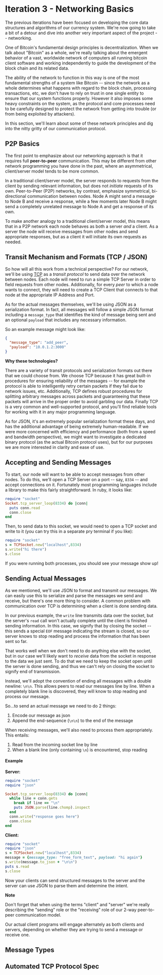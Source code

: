 # Iteration 3 - Networking Basics

The previous iterations have been focused on developing the core
data structures and algorithms of our currency system. We're now going
to take a bit of a detour and dive into another very important aspect
of the project -- networking.

One of Bitcoin's fundamental design principles is decentralization.
When we talk about "Bitcoin" as a whole, we're really talking about the emergent behavior of a vast,
worldwide network of computers all running bitcoin client software
and working independently to guide the development of the block chain
and its related data.

The ability of the network to function in this way is one of the most
fundamental strengths of a system like Bitcoin -- since the network
as a whole determines what happens with regard to the block chain,
processing transactions, etc, we don't have to rely on trust in one
single entity to ensure that our system functions properly. However
it also imposes some heavy constraints on the system, as the protocol
and core processes need to be carefully designed to protect the
network from getting into trouble (or from being exploited by attackers).

In this section, we'll learn about some of these network principles
and dig into the nitty gritty of our communication protocol.

## P2P Basics

The first point to emphasize about our networking approach is that it
requires full **peer-to-peer** communication. This may be different from
other network programming you have done in the past, where an asymmetrical,
client/server model tends to be more common.

In a traditional client/server model, the server responds to requests from the
client by sending relevant information, but does not *initiate* requests of its own.
Peer-to-Peer (P2P) networks, by contrast, emphasize symmetrical, bi-directional
communication between nodes. Node A might send a message to Node B and receive
a response, while a few moments later Node B might send a completely unrelated
message to Node A and get a response of its own.

To make another analogy to a traditional client/server model, this means that
in a P2P network each node behaves as both a server *and* a client. As a server
the node will receive messages from other nodes and send appropriate responses,
but as a client it will initiate its own requests as needed.

## Transit Mechanism and Formats (TCP / JSON)

So how will all this work from a technical perspective? For our network, we'll
be using [TCP](https://en.wikipedia.org/wiki/Transmission_Control_Protocol) as a
*transit protocol* to send data over the network between nodes. Each node will
need to run a simple TCP Server in order to field requests from other nodes.
Additionally, for every *peer* to which a node wants to connect, they will need
to create a TCP Client that connects to that node at the appropriate IP Address
and Port.

As for the actual messages themselves, we'll be using JSON as a serialization
format. In fact, all messages will follow a simple JSON format including a
`message_type` that identifies the kind of message being sent and an optional `payload`
that includes any necessary information.

So an example message might look like:

```json
{
  "message_type": "add_peer",
  "payload": "10.0.1.2:3000"
}
```

__Why these technologies?__

There are a variety of transit protocols and serialization formats out there that
we could choose from. We choose TCP because it has great built-in procedures for
ensuring reliability of the messages -- for example the protocol is able to intelligently
retry certain packets if they fail due to network issues, etc. Additionally, TCP defines
robust procedures for splitting arbitrary messages across packets and guaranteeing that
these packets will arrive in the proper order to avoid garbling our data.
Finally TCP is a very common and well-supported protocol, and you'll find reliable tools
for working with it in any major programming language.

As for JSON, it's an extremely popular serialization format these days, and has the
additional advantage of being extremely human-readable. If we were more concerned with
efficiency and performance (both from a speed and bandwidth perspective), we might want
to investigate a dedicated binary protocol (as the actual Bitcoin protocol uses), but
for our purposes we are more interested in clarity and ease of use.

## Accepting and Sending Messages

To start, our node will want to be able to accept messages from other nodes. To do
this, we'll open a TCP Server on a port -- say, `8334` -- and accept connections
on it. Fortunately most programming languages include a library to make this
fairly straightforward. In ruby, it looks like:

```ruby
require "socket"
Socket.tcp_server_loop(8334) do |conn|
  puts conn.read
  conn.close
end
```

Then, to send data to this socket, we would need to open a TCP socket
and write to it (you can try this in a separate pry terminal if you like):

```ruby
require "socket"
s = TCPSocket.new("localhost",8334)
s.write("hi there")
s.close
```

If you were running both processes, you should see your message show up!

## Sending Actual Messages

As we mentioned, we'll use JSON to format and transmit our messages. We
can easily use this to serialize and parse the messages we send and receive,
but there's one more thing to consider. A common problem with communication
over TCP is determining when a client is done sending data.

In our previous example, the `write` line transmits data over the socket, but
the server's `read` call won't actually complete until the client is finished
sending information. In this case, we signify that by closing the socket --
this sends a special `EOF` message indicating the stream is closed, so our server
knows to stop reading and process the information that has been sent so far.

That works well when we don't need to do anything else with the socket, but in
our case we'll likely want to *receive* data from the socket in response to
the data we just sent. To do that we need to keep the socket open until the
server is done sending, and thus we can't rely on closing the socket to
signify end of transmission.

Instead, we'll adopt the convention of ending all messages with a double
newline: `\n\n`. This allows peers to read our messages line by line.
When a completely blank line is discovered, they will know to stop reading
and process our message.

So...to send an actual message we need to do 2 things:

1. Encode our message as json
2. Append the end-sequence (`\n\n`) to the end of the message

When receiving messages, we'll also need to process them appropriately.
This entails:

1. Read from the incoming socket line by line
2. When a blank line (only containing `\n`) is encountered, stop reading

#### Example

__Server:__

```ruby
require "socket"
require "json"

Socket.tcp_server_loop(8334) do |conn|
  while line = conn.gets
    break if line == "\n"
    puts JSON.parse(line.chomp).inspect
  end
  conn.write("response goes here")
  conn.close
end
```

__Client:__

```ruby
require "socket"
require "json"
s = TCPSocket.new("localhost",8334)
message = {message_type: "free_form_text", payload: "hi again"}
s.write(message.to_json + "\n\n")
puts s.read
s.close
```

Now your clients can send structured messages to the server and the
server can use JSON to parse them and determine the intent.

__Note__

Don't forget that when using the terms "client" and "server" we're really
describing the "sending" role or the "receiving" role of our 2-way
peer-to-peer communication model.

Our actual client programs will engage alternately as both clients and servers,
depending on whether they are trying to send a message or receive one.

## Message Types

## Automated TCP Protocol Spec

##
